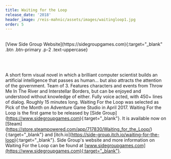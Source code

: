 ```yaml
---
title: Waiting for the Loop
release_date: '2018'
header_image: /reis-mahnic/assets/images/waitingloop1.jpg
order: 5
---
```

<br>
[View Side Group Website](https://sidegroupgames.com){:target="_blank" .btn .btn-primary .p-2 .text-uppercase}

<br><br>

A short form visual novel in which a brilliant computer scientist builds an artificial intelligence that passes as human... but also attracts the attention of the government. Team of 3. Features characters and events from Throw Me In The River and Interstellar Borders, but can be enjoyed and understood without knowledge of either. Fully voice acted, with 450+ lines of dialog. Roughly 15 minutes long. Waiting For the Loop was selected as Pick of the Month on Adventure Game Studio in April 2017. Waiting For the Loop is the first game to be released by \[Side Group](https://www.sidegroupgames.com){:target="_blank"}. It is available now on \[Steam](https://store.steampowered.com/app/717830/Waiting_for_the_Loop/){:target="_blank"} and  \[itch.io](https://side-group.itch.io/waiting-for-the-loop){:target="_blank"}. Side Group's website and more information on Waiting For the Loop can be found at \[www.sidegroupgames.com](https://www.sidegroupgames.com){:target="_blank"}.
